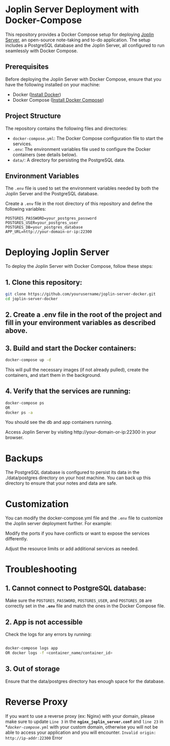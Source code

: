 # Joplin Server Deployment with Docker-Compose

This repository provides a Docker Compose setup for deploying [Joplin Server](https://joplinapp.org/), an open-source note-taking and to-do application. The setup includes a PostgreSQL database and the Joplin Server, all configured to run seamlessly with Docker Compose.

## Prerequisites

Before deploying the Joplin Server with Docker Compose, ensure that you have the following installed on your machine:

- Docker ([Install Docker](https://docs.docker.com/get-docker/))
- Docker Compose ([Install Docker Compose](https://docs.docker.com/compose/install/))

## Project Structure

The repository contains the following files and directories:

- `docker-compose.yml`: The Docker Compose configuration file to start the services.
- `.env`: The environment variables file used to configure the Docker containers (see details below).
- `data/`: A directory for persisting the PostgreSQL data.

## Environment Variables

The `.env` file is used to set the environment variables needed by both the Joplin Server and the PostgreSQL database. 

Create a `.env` file in the root directory of this repository and define the following variables:

```dotenv
POSTGRES_PASSWORD=your_postgres_password
POSTGRES_USER=your_postgres_user
POSTGRES_DB=your_postgres_database
APP_URL=http://your-domain-or-ip:22300
````

# Deploying Joplin Server

To deploy the Joplin Server with Docker Compose, follow these steps:

## 1. Clone this repository:

```bash
git clone https://github.com/yourusername/joplin-server-docker.git
cd joplin-server-docker
```

## 2. Create a .env file in the root of the project and fill in your environment variables as described above.

## 3. Build and start the Docker containers:

```bash
docker-compose up -d
```

This will pull the necessary images (if not already pulled), create the containers, and start them in the background.

## 4. Verify that the services are running:
```bash
docker-compose ps
OR
docker ps -a
```
You should see the db and app containers running.

Access Joplin Server by visiting http://your-domain-or-ip:22300 in your browser.

# Backups

The PostgreSQL database is configured to persist its data in the ./data/postgres directory on your host machine. You can back up this directory to ensure that your notes and data are safe.

# Customization

You can modify the docker-compose.yml file and the ``.env`` file to customize the Joplin server deployment further. For example:

Modify the ports if you have conflicts or want to expose the services differently.

Adjust the resource limits or add additional services as needed.

# Troubleshooting

## 1. Cannot connect to PostgreSQL database:

Make sure the ``POSTGRES_PASSWORD``, ``POSTGRES_USER``, and ``POSTGRES_DB`` are correctly set in the **``.env``** file and match the ones in the Docker Compose file.

## 2. App is not accessible

Check the logs for any errors by running:

```bash

docker-compose logs app
OR docker logs -f <container_name/container_id>
```

## 3. Out of storage

Ensure that the data/postgres directory has enough space for the database.

# Reverse Proxy

If you want to use a reverse proxy (ex: Nginx) with your domain, please make sure to update ``Line 3`` in the **`nginx_joplin_server.conf`** and ``line 23`` in **``docker-compose.yml``* with your custom domain, otherwise you will not be able to access your application and you will encounter. ``Invalid origin: http://ip-addr:22300`` Error
